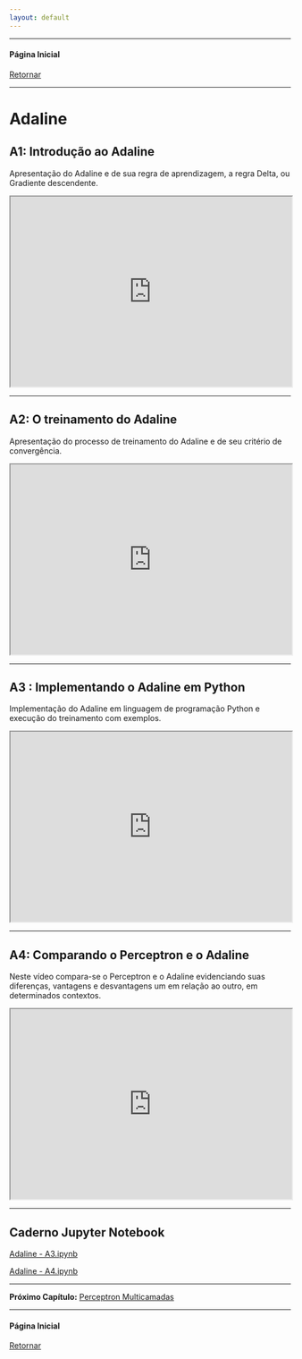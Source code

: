 ```yaml
---
layout: default
---
```


---

#### Página Inicial
[Retornar](../index)

---

# Adaline

## A1: Introdução ao Adaline
 Apresentação do Adaline e de sua regra de aprendizagem, a regra Delta, ou Gradiente descendente.  
 
 <iframe src="https://drive.google.com/file/d/1G9-xjpGXnB_PE8KFIT84UzNSPaX7yGaY/preview" width="100%" height="340" allow="autoplay" allow="fullscreen"></iframe>

---

## A2: O treinamento do Adaline
Apresentação do processo de treinamento do Adaline e de seu critério de convergência.

<iframe src="https://drive.google.com/file/d/1mP08CG4o-ygxewPuqMfep4r93F7zZ5-o/preview" width="100%" height="340" allow="autoplay" allow="fullscreen"></iframe>

---

## A3 : Implementando o Adaline em Python
Implementação do Adaline em linguagem de  programação Python e execução do treinamento com exemplos.

<iframe src="https://drive.google.com/file/d/1_2dxOkUHtXkCAongyt0WgehkwYGQaTRJ/preview" width="100%" height="340" allow="autoplay" allow="fullscreen"></iframe>
  
---

        
## A4: Comparando o Perceptron e o Adaline
 Neste vídeo compara-se o Perceptron e o Adaline evidenciando suas diferenças, vantagens e desvantagens um em relação ao outro, em determinados contextos. 
 
<iframe src="https://drive.google.com/file/d/1Mch4hXYj1C1joazgVtABlCv3oyJq0vqa/preview" width="100%" height="340" allow="autoplay" allow="fullscreen"></iframe>

---

## Caderno Jupyter Notebook


[Adaline - A3.ipynb](https://drive.google.com/file/d/1Lm07YL6bOtq39hdKlfXwucCJFj1CQpBk/view?usp=drive_link)

[Adaline - A4.ipynb](https://drive.google.com/file/d/1KYE7fFlTANNZIjNdir0rR7c883VhSa_S/view?usp=drive_link)

---


**Próximo Capítulo:**
[Perceptron Multicamadas](../paginas/pmc)

---
#### Página Inicial
[Retornar](../index)
